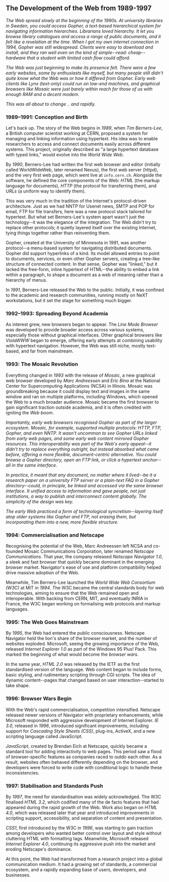 
## The Development of the Web from 1989-1997

*The Web spread slowly at the beginning of the 1990s. At university libraries in Sweden, you could
access Gopher, a text-based hierarchical system for navigating information hierarchies. Librarians
loved hierarchy. It let you browse library catalogues and access a range of public documents, and
it felt like a revelation at the time. When I got my own internet connection in 1994, Gopher was
still widespread. Clients were easy to download and install, and they ran well even on the kind
of simple--read: cheap--hardware that a student with limited cash flow could afford.*

*The Web was just beginning to make its presence felt. There were a few early websites, some by
enthusiasts like myself, but many people still didn't quite know what the Web was or how it differed
from Gopher. Early web clients like Lynx (text-only) could run on low-end machines, and graphical
browsers like Mosaic were just barely within reach for those of us with enough RAM and a decent modem.*

*This was all about to change .. and rapidly.*


### 1989–1991: Conception and Birth

Let's back up. The story of the Web begins in *1989*, when *Tim Berners-Lee*, a British computer scientist
working at CERN, proposed a system for managing and linking information using hypertext. His idea was to
enable researchers to access and connect documents easily across different systems. This project, originally
described as "a large hypertext database with typed links," would evolve into the *World Wide Web*.

By *1990*, Berners-Lee had written the first web browser and editor (initially called WorldWideWeb, later
renamed Nexus), the first web server (httpd), and the very first web page, which went live at `info.cern.ch`.
Alongside the software, he defined the core components of the Web: *HTML* (the markup language for documents),
*HTTP* (the protocol for transferring them), and *URLs* (a uniform way to identify them).

This was very much in the tradition of the Internet's protocol-driven architecture. Just as we had NNTP for
Usenet news, SMTP and POP for email, FTP for file transfers, here was a new protocol stack tailored for
hypertext. But what set Berners-Lee's system apart wasn't just the technology--it was the elegance of the
integration. The Web didn't try to replace other protocols; it quietly layered itself over the existing
Internet, tying things together rather than reinventing them.

Gopher, created at the University of Minnesota in 1991, was another protocol--a menu-based system for
navigating distributed documents. Gopher did support hyperlinks of a kind. Its model allowed entries to
point to documents, services, or even other Gopher servers, creating a tree-like structure of connected
content. In that sense, Gopher was "linked," but it lacked the free-form, inline hypertext of HTML--the
ability to embed a link within a paragraph, to shape a document as a web of meaning rather than a
hierarchy of menus.

In *1991*, Berners-Lee released the Web to the public. Initially, it was confined to the academic and research
communities, running mostly on NeXT workstations, but it set the stage for something much bigger.


### 1992–1993: Spreading Beyond Academia

As interest grew, new browsers began to appear. The *Line Mode Browser* was developed to provide broader
access across various systems, especially those without graphical interfaces. Other graphical browsers
like *ViolaWWW* began to emerge, offering early attempts at combining usability with hypertext navigation.
However, the Web was still niche, mostly text-based, and far from mainstream.


### 1993: The Mosaic Revolution

Everything changed in *1993* with the release of *Mosaic*, a new graphical web browser developed by
*Marc Andreessen* and *Eric Bina* at the National Center for Supercomputing Applications (NCSA) in
Illinois. Mosaic was groundbreaking because it could display text and images in the same window and
ran on multiple platforms, including Windows, which opened the Web to a much broader audience. Mosaic
became the first browser to gain significant traction outside academia, and it is often credited with
igniting the *Web boom*.

*Importantly, early web browsers recognised Gopher as part of the larger ecosystem. Mosaic, for example,
supported multiple protocols: HTTP, FTP, Gopher, and even NNTP. It wasn't uncommon to see Gopher URLs
linked from early web pages, and some early web content mirrored Gopher resources. This interoperability
was part of the Web's early appeal--it didn't try to replace everything outright, but instead absorbed
what came before, offering a more flexible, document-centric alternative. You could browse a Gopher
directory, open an FTP link, or click a hypertext anchor--all in the same interface.*

*In practice, it meant that any document, no matter where it lived--be it a research paper on a university
FTP server or a plain-text FAQ in a Gopher directory--could, in principle, be linked and accessed via the
same browser interface. It unified access to information and gave people, not just institutions, a way to
publish and interconnect content globally. The simplicity of the design was key.*

*The early Web practiced a form of technological syncretism--layering itself atop older systems like
Gopher and FTP, not erasing them, but incorporating them into a new, more flexible structure.*


### 1994: Commercialisation and Netscape

Recognising the potential of the Web, Marc Andreessen left NCSA and co-founded Mosaic Communications
Corporation, later renamed *Netscape Communications*. That year, the company released *Netscape Navigator 1.0*,
a sleek and fast browser that quickly became dominant in the emerging browser market. Navigator's ease of
use and platform compatibility helped drive massive adoption of the Web.

Meanwhile, Tim Berners-Lee launched the *World Wide Web Consortium (W3C)* at MIT in *1994*. The W3C became
the central standards body for web technologies, aiming to ensure that the Web remained open and interoperable.
With backing from CERN, MIT, and eventually INRIA in France, the W3C began working on formalising web protocols
and markup languages.


### 1995: The Web Goes Mainstream

By *1995*, the Web had entered the public consciousness. Netscape Navigator held the lion's share of the
browser market, and the number of websites exploded. Microsoft, seeing the growing importance of the Web,
released *Internet Explorer 1.0* as part of the Windows 95 Plus! Pack. This marked the beginning of what
would become the *browser wars*.

In the same year, *HTML 2.0* was released by the IETF as the first standardised version of the language.
Web content began to include forms, basic styling, and rudimentary scripting through CGI scripts. The idea
of dynamic content--pages that changed based on user interaction--started to take shape.


### 1996: Browser Wars Begin

With the Web's rapid commercialisation, competition intensified. Netscape released newer versions of Navigator
with proprietary enhancements, while Microsoft responded with aggressive development of Internet Explorer.
*IE 3.0*, released in *1996*, introduced significant improvements, including support for
*Cascading Style Sheets (CSS)*, plug-ins, ActiveX, and a new scripting language called JavaScript.

*JavaScript*, created by Brendan Eich at Netscape, quickly became a standard tool for adding interactivity
to web pages. This period saw a flood of browser-specific features as companies raced to outdo each other.
As a result, websites often behaved differently depending on the browser, and developers were forced to
write code with conditional logic to handle these inconsistencies.


### 1997: Stabilisation and Standards Push

By *1997*, the need for standardisation was widely acknowledged. The W3C finalised *HTML 3.2*, which codified
many of the de facto features that had appeared during the rapid growth of the Web. Work also began on
*HTML 4.0*, which was released later that year and introduced improvements in scripting support, accessibility,
and separation of content and presentation.

*CSS1*, first introduced by the W3C in *1996*, was starting to gain traction among developers who wanted
better control over layout and style without cluttering HTML with formatting tags. Meanwhile, Microsoft
released *Internet Explorer 4.0*, continuing its aggressive push into the market and eroding Netscape's
dominance.

At this point, the Web had transformed from a research project into a global communication medium. It had a
growing set of standards, a commercial ecosystem, and a rapidly expanding base of users, developers,
and businesses.


